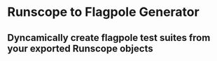 # Runscope to Flagpole Generator

## Dyncamically create flagpole test suites from your exported Runscope objects
